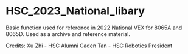 # HSC_2023_National_libary
Basic function used for reference in 2022 National VEX for 8065A and 8065D. Used as a archive and reference material. 

Credits:
Xu Zhi - HSC Alumni
Caden Tan - HSC Robotics President
